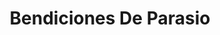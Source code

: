 ---
title: "Bendiciones De Parasio"
url: /santo-domingo/bendiciones-de-parasio/
shop: Lebensmittel
---
